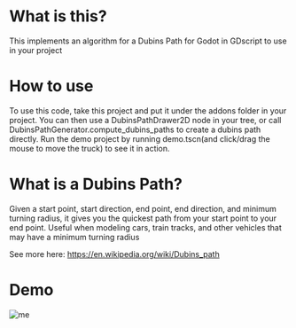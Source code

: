 # What is this?
This implements an algorithm for a Dubins Path for Godot in GDscript to use in your project

# How to use
To use this code, take this project and put it under the addons folder in your project. You can then use a DubinsPathDrawer2D node in your tree, or call DubinsPathGenerator.compute_dubins_paths to create a dubins path directly. Run the demo project by running demo.tscn(and click/drag the mouse to move the truck) to see it in action.

# What is a Dubins Path?
Given a start point, start direction, end point, end direction, and minimum turning radius, it gives you the quickest path from your start point to your end point. Useful when modeling cars, train tracks, and other vehicles that may have a minimum turning radius

See more here:
https://en.wikipedia.org/wiki/Dubins_path

# Demo
 ![me](demo.gif)
